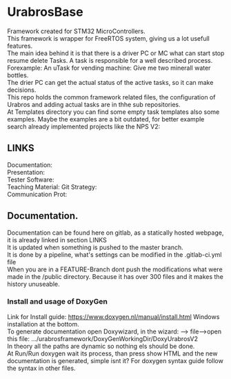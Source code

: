 # UrabrosBase
Framework created for STM32 MicroControllers.  
This framework is wrapper for FreeRTOS system, giving us a lot usefull features.  
The main idea behind it is that there is a driver PC or MC what can start stop resume delete Tasks. 
A task is responsible for a well described process. Forexample: An uTask for vending machine: Give me two minerall water bottles.  
The drier PC can get the actual status of the active tasks, so it can make decisions.  
This repo holds the common framework related files, the configuration of Urabros and adding actual tasks are in thhe sub repositories.  
At Templates directory you can find some empty task templates also some examples. Maybe the examples are a bit outdated, for better example search already implemented projects like the NPS V2: 

## LINKS
Documentation:     
Presentation:        
Tester Software:     
Teaching Material: 
Git Strategy:       
Communication Prot:  

## Documentation.
Documentation can be found here on gitlab, as a statically hosted webpage, it is already linked in section LINKS  
It is updated when something is pushed to the master branch.  
It is done by a pipeline, what's settings can be modified in the .gitlab-ci.yml file  
When you are in a FEATURE-Branch dont push the modifications what were made in the /public directory. Because it has over 300 files and it makes the history unuseable.  

### Install and usage of DoxyGen
Link for Install guide: https://www.doxygen.nl/manual/install.html Windows installation at the bottom.  
To generate documentation open Doxywizard, in the wizard: --> file-->open this file: .../urabrosframework/DoxyGenWorkingDir/DoxyUrabrosV2  
In theory all the paths are dynamic so nothing els should be done.  
At Run/Run doxygen wait its process, than press show HTML and the new documentation is generated, simple isnt it?
For doxygen syntax guide follow the syntax in other files.
